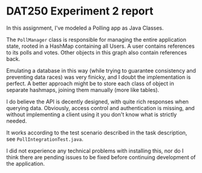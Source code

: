 # DAT250 Experiment 2 report

In this assignment, I've modeled a Polling app as Java Classes.

The `PollManager` class is responsible for managing the entire application state, rooted in a HashMap containing all Users.
A user contains references to its polls and votes. Other objects in this graph also contain references back.

Emulating a database in this way (while trying to guarantee consistency and preventing data races) was very finicky, and I doubt the implementation is perfect.
A better approach might be to store each class of object in separate hashmaps, joining them manually (more like tables).

I do believe the API is decently designed, with quite rich responses when querying data. Obviously, access control and authentication is missing, and without implementing a client using it you don't know what is strictly needed.

It works according to the test scenario described in the task description, see `PollIntegrationTest.java`.

I did not experience any technical problems with installing this, nor do I think there are pending issues to be fixed before continuing development of the application.
